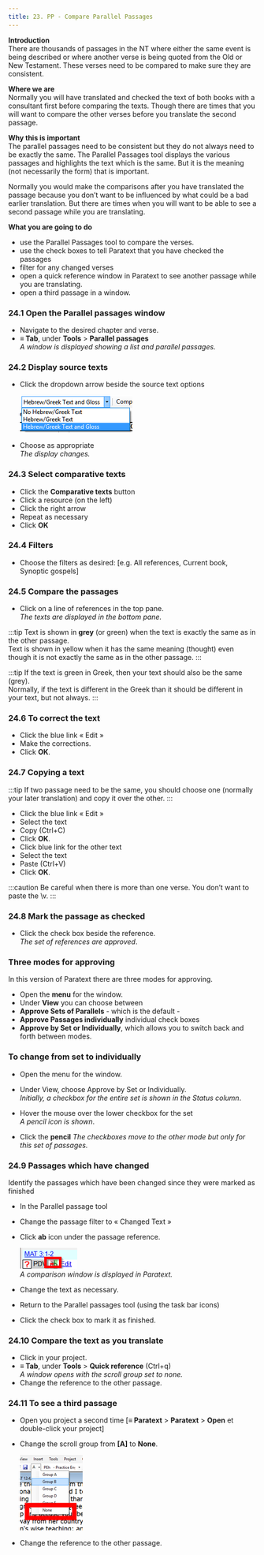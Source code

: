 ```yaml
---
title: 23. PP - Compare Parallel Passages
---
```

**Introduction**  
There are thousands of passages in the NT where either the same event is being described or where another verse is being quoted from the Old or New Testament. These verses need to be compared to make sure they are consistent.

**Where we are**  
Normally you will have translated and checked the text of both books with a consultant first before comparing the texts. Though there are times that you will want to compare the other verses before you translate the second passage.

**Why this is important**  
The parallel passages need to be consistent but they do not always need to be exactly the same. The Parallel Passages tool displays the various passages and highlights the text which is the same. But it is the meaning (not necessarily the form) that is important.

Normally you would make the comparisons after you have translated the passage because you don’t want to be influenced by what could be a bad earlier translation. But there are times when you will want to be able to see a second passage while you are translating.

**What you are going to do**  
-   use the Parallel Passages tool to compare the verses.
-   use the check boxes to tell Paratext that you have checked the passages
-   filter for any changed verses
-   open a quick reference window in Paratext to see another passage while you are translating.
-   open a third passage in a window.

### 24.1 Open the Parallel passages window

-   Navigate to the desired chapter and verse.
-   **≡ Tab**, under **Tools** \> **Parallel passages**  
    *A window is displayed showing a list and parallel passages.*

### 24.2 Display source texts

-   Click the dropdown arrow beside the source text options

    ![wordml://121.png](../media/5de8786f01eb7aacbd277215949e2806.png)

-   Choose as appropriate  
    *The display changes.*

### 24.3 Select comparative texts

-   Click the **Comparative texts** button
-   Click a resource (on the left)
-   Click the right arrow
-   Repeat as necessary
-   Click **OK**

### 24.4 Filters

-   Choose the filters as desired: [e.g. All references, Current book, Synoptic gospels]

### 24.5 Compare the passages

-   Click on a line of references in the top pane.  
    *The texts are displayed in the bottom pane.*

:::tip
Text is shown in **grey** (or green) when the text is exactly the same as in the other passage.  
Text is shown in yellow when it has the same meaning (thought) even though it is not exactly the same as in the other passage.
:::

:::tip
If the text is green in Greek, then your text should also be the same (grey).  
Normally, if the text is different in the Greek than it should be different in your text, but not always.
:::

### 24.6 To correct the text

-   Click the blue link « Edit »
-   Make the corrections.
-   Click **OK**.

### 24.7 Copying a text

:::tip
If two passage need to be the same, you should choose one (normally your later translation) and copy it over the other.
:::

-   Click the blue link « Edit »
-   Select the text
-   Copy (Ctrl+C)
-   Click **OK**.
-   Click blue link for the other text
-   Select the text
-   Paste (Ctrl+V)
-   Click **OK**.

:::caution
Be careful when there is more than one verse. You don’t want to paste the \\v.
:::

### 24.8 Mark the passage as checked

-   Click the check box beside the reference.  
     *The set of references are approved*.
     
### Three modes for approving
In this version of Paratext there are three modes for approving.
-   Open the **menu** for the window.
-   Under **View** you can choose between
-   **Approve Sets of Parallels** - which is the default -
-   **Approve Passages individually** individual check boxes
-   **Approve by Set or Individually**, which allows you to switch back and forth between modes.

### To change from set to individually

-   Open the menu for the window.
-   Under View, choose Approve by Set or Individually.  
    *Initially, a checkbox for the entire set is shown in the Status column*.

-   Hover the mouse over the lower checkbox for the set  
  *A pencil icon is shown*.

-   Click the **pencil**
     *The checkboxes move to the other mode but only for this set of passages.*


### 24.9 Passages which have changed

Identify the passages which have been changed since they were marked as finished

-   In the Parallel passage tool
-   Change the passage filter to « Changed Text »
-   Click **ab** icon under the passage reference.

    ![wordml://122.png](../media/ea1d66852c0192c8550330116493c717.png)  
    *A comparison window is displayed in Paratext.*

-   Change the text as necessary.
-   Return to the Parallel passages tool (using the task bar icons)
-   Click the check box to mark it as finished.

### 24.10 Compare the text as you translate

-   Click in your project.
-   **≡ Tab**, under **Tools** \> **Quick reference** (Ctrl+q)  
    *A window opens with the scroll group set to none.*  
-   Change the reference to the other passage.

### 24.11 To see a third passage

-   Open you project a second time [**≡ Paratext** \> **Paratext** \> **Open** et double-click your project]
-   Change the scroll group from **[A]** to **None**.

    ![wordml://123.png](../media/d55737ffa1c94445ea7563fcf86f87e2.png)

-   Change the reference to the other passage.
